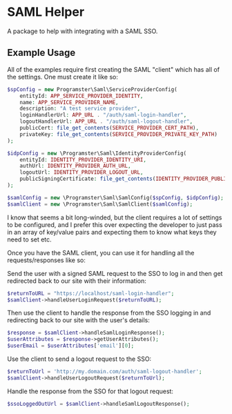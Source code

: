 # SAML Helper
A package to help with integrating with a SAML SSO.

## Example Usage
All of the examples require first creating the SAML "client" which has all of the settings. One must create it like so:

```php
$spConfig = new Programster\Saml\ServiceProviderConfig(
    entityId: APP_SERVICE_PROVIDER_IDENTITY,
    name: APP_SERVICE_PROVIDER_NAME,
    description: "A test service provider",
    loginHandlerUrl: APP_URL . "/auth/saml-login-handler",
    logoutHandlerUrl: APP_URL . "/auth/saml-logout-handler",
    publicCert: file_get_contents(SERVICE_PROVIDER_CERT_PATH),
    privateKey: file_get_contents(SERVICE_PROVIDER_PRIVATE_KEY_PATH)
);

$idpConfig = new \Programster\Saml\IdentityProviderConfig(
    entityId: IDENTITY_PROVIDER_IDENTITY_URI,
    authUrl: IDENTITY_PROVIDER_AUTH_URL,
    logoutUrl: IDENTITY_PROVIDER_LOGOUT_URL,
    publicSigningCertificate: file_get_contents(IDENTITY_PROVIDER_PUBLIC_SIGNING_CERT),
);

$samlConfig = new \Programster\Saml\SamlConfig($spConfig, $idpConfig);
$samlClient = new \Programster\Saml\SamlClient($samlConfig);
```

I know that seems a bit long-winded, but the client requires a lot of settings to be configured, and I prefer this over
expecting the developer to just pass in an array of key/value pairs and expecting them to know what keys they need to
set etc.


Once you have the SAML client, you can use it for handling all the requests/responses like so:

Send the user with a signed SAML request to the SSO to log in and then
get redirected back to our site with their information:

```PHP
$returnToURL = "https://localhost/saml-login-handler";
$samlClient->handleUserLoginRequest($returnToURL);
```

Then use the client to handle the response from the SSO logging in and
redirecting back to our site with the user's details:
```PHP
$response = $samlClient->handleSamlLoginResponse();
$userAttributes = $response->getUserAttributes();
$userEmail = $userAttributes['email'][0];
```

Use the client to send a logout request to the SSO:
```PHP
$returnToUrl = 'http://my.domain.com/auth/saml-logout-handler';
$samlClient->handleUserLogoutRequest($returnToUrl);
```

Handle the response from the SSO for that logout request:
```PHP
$ssoLoggedOutUrl = $samlClient->handleSamlLogoutResponse();
```